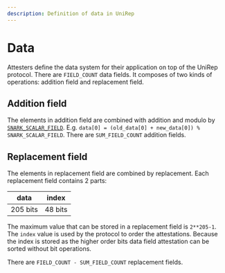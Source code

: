 ```yaml
---
description: Definition of data in UniRep
---
```


# Data

Attesters define the data system for their application on top of the UniRep protocol. There are `FIELD_COUNT` data fields. It composes of two kinds of operations: addition field and replacement field.

## Addition field

The elements in addition field are combined with addition and modulo by [`SNARK_SCALAR_FIELD`](../utils-api/helpers.md#snark_scalar_field). E.g. `data[0] = (old_data[0] + new_data[0]) % SNARK_SCALAR_FIELD`. There are `SUM_FIELD_COUNT` addition fields.

## Replacement field

The elements in replacement field are combined by replacement. Each replacement field contains 2 parts:

| data | index |
| :--: | :--: |
| 205 bits | 48 bits |

The maximum value that can be stored in a replacement field is `2**205-1`. The `index` value is used by the protocol to order the attestations. Because the index is stored as the higher order bits data field attestation can be sorted without bit operations.

There are `FIELD_COUNT - SUM_FIELD_COUNT` replacement fields.
